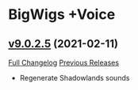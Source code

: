 # BigWigs +Voice

## [v9.0.2.5](https://github.com/BigWigsMods/BigWigs_Voice/tree/v9.0.2.5) (2021-02-11)
[Full Changelog](https://github.com/BigWigsMods/BigWigs_Voice/compare/v9.0.2.4...v9.0.2.5) [Previous Releases](https://github.com/BigWigsMods/BigWigs_Voice/releases)

- Regenerate Shadowlands sounds  
